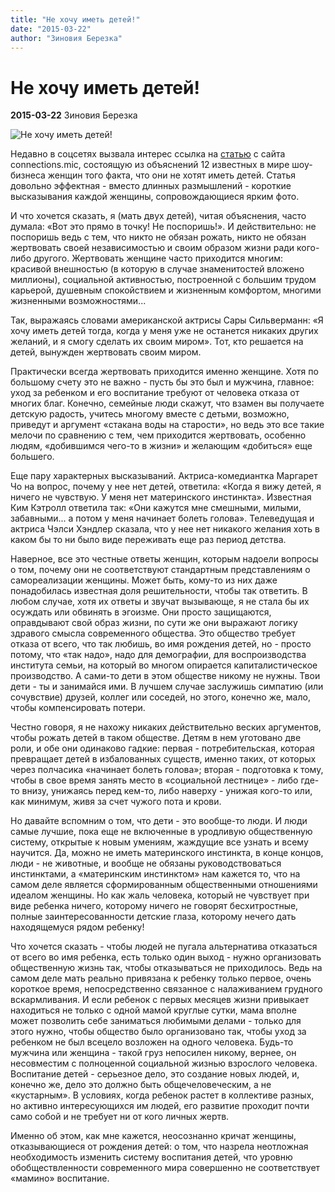 ```yaml
---
title: "Не хочу иметь детей!"
date: "2015-03-22"
author: "Зиновия Березка"
---
```


# Не хочу иметь детей!

**2015-03-22** Зиновия Березка

![Не хочу иметь детей!](http://us.ekabu.ru/513682067efa6e6b7c311677)

Недавно в соцсетях вызвала интерес ссылка на [статью](http://mic.com/articles/112910/12-women-who-had-the-best-response-to-society-s-biggest-expectation) с сайта connections.mic, состоящую из объяснений 12 известных в мире шоу-бизнеса женщин того факта, что они не хотят иметь детей. Статья довольно эффектная - вместо длинных размышлений - короткие высказывания каждой женщины, сопровождающиеся ярким фото.

И что хочется сказать, я (мать двух детей), читая объяснения, часто думала: «Вот это прямо в точку! Не поспоришь!». И действительно: не поспоришь ведь с тем, что никто не обязан рожать, никто не обязан жертвовать своей независимостью и своим образом жизни ради кого-либо другого. Жертвовать женщине часто приходится многим: красивой внешностью (в которую в случае знаменитостей вложено миллионы), социальной активностью, построенной с большим трудом карьерой, душевным спокойствием и жизненным комфортом, многими жизненными возможностями...

Так, выражаясь словами американской актрисы Сары Сильверманн: «Я хочу иметь детей тогда, когда у меня уже не останется никаких других желаний, и я смогу сделать их своим миром». Тот, кто решается на детей, вынужден жертвовать своим миром.

Практически всегда жертвовать приходится именно женщине. Хотя по большому счету это не важно - пусть бы это был и мужчина, главное: уход за ребенком и его воспитание требуют от человека отказа от многих благ. Конечно, семейные люди скажут, что взамен вы получаете детскую радость, учитесь многому вместе с детьми, возможно, приведут и аргумент «стакана воды на старости», но ведь это все такие мелочи по сравнению с тем, чем приходится жертвовать, особенно людям, «добившимся чего-то в жизни» и желающим «добиться» еще большего.

Еще пару характерных высказываний. Актриса-комедиантка Маргарет Чо на вопрос, почему у нее нет детей, ответила: «Когда я вижу детей, я ничего не чувствую. У меня нет материнского инстинкта». Известная Ким Кэтролл ответила так: «Они кажутся мне смешными, милыми, забавными... а потом у меня начинает болеть голова». Телеведущая и актриса Чэлси Хэндлер сказала, что у нее нет никакого желания хоть в каком бы то ни было виде переживать еще раз период детства.

Наверное, все это честные ответы женщин, которым надоели вопросы о том, почему они не соответствуют стандартным представлениям о самореализации женщины. Может быть, кому-то из них даже понадобилась известная доля решительности, чтобы так ответить. В любом случае, хотя их ответы и звучат вызывающе, я не стала бы их осуждать или обвинять в эгоизме. Они просто защищаются, оправдывают свой образ жизни, по сути же они выражают логику здравого смысла современного общества. Это общество требует отказа от всего, что так любишь, во имя рождения детей, но - просто потому, что «так надо», надо для демографии, для воспроизводства института семьи, на который во многом опирается капиталистическое производство. А сами-то дети в этом обществе никому не нужны. Твои дети - ты и занимайся ими. В лучшем случае заслужишь симпатию (или сочувствие) друзей, коллег или соседей, но этого, конечно же, мало, чтобы компенсировать потери.

Честно говоря, я не нахожу никаких действительно веских аргументов, чтобы рожать детей в таком обществе. Детям в нем уготовано две роли, и обе они одинаково гадкие: первая - потребительская, которая превращает детей в избалованных существ, именно таких, от которых через полчасика «начинает болеть голова»; вторая - подготовка к тому, чтобы в свое время занять место в «социальной лестнице» - либо где-то внизу, унижаясь перед кем-то, либо наверху - унижая кого-то или, как минимум, живя за счет чужого пота и крови.

Но давайте вспомним о том, что дети - это вообще-то люди. И люди самые лучшие, пока еще не включенные в уродливую общественную систему, открытые к новым умениям, жаждущие все узнать и всему научится. Да, можно не иметь материнского инстинкта, в конце концов, люди - не животные, и вообще не обязаны руководствоваться инстинктами, а «материнским инстинктом» нам кажется то, что на самом деле является сформированным общественными отношениями идеалом женщины. Но как жаль человека, который не чувствует при виде ребенка ничего, которому ничего не говорят бесхитростные, полные заинтересованности детские глаза, которому нечего дать находящемуся рядом ребенку!

Что хочется сказать - чтобы людей не пугала альтернатива отказаться от всего во имя ребенка, есть только один выход - нужно организовать общественную жизнь так, чтобы отказываться не приходилось. Ведь на самом деле мать реально привязана к ребенку только первое, очень короткое время, непосредственно связанное с налаживанием грудного вскармливания. И если ребенок с первых месяцев жизни привыкает находиться не только с одной мамой круглые сутки, мама вполне может позволить себе заниматься любимыми делами - только для этого нужно, чтобы общество было организовано так, чтобы уход за ребенком не был всецело возложен на одного человека. Будь-то мужчина или женщина - такой груз непосилен никому, вернее, он несовместим с полноценной социальной жизнью взрослого человека. Воспитание детей - серьезное дело, это создание новых людей, и, конечно же, дело это должно быть общечеловеческим, а не «кустарным». В условиях, когда ребенок растет в коллективе разных, но активно интересующихся им людей, его развитие проходит почти само собой и не требует ни от кого личных жертв.

Именно об этом, как мне кажется, неосознанно кричат женщины, отказывающиеся от рождения детей: о том, что назрела неотложная необходимость изменить систему воспитания детей, что уровню обобществленности современного мира совершенно не соответствует «мамино» воспитание.
